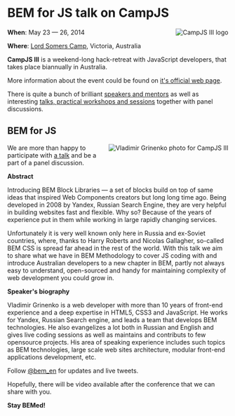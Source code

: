 # BEM for JS talk on CampJS

<img style="float:right;padding: 0 0 10px 10px" src="https://img-fotki.yandex.ru/get/17917/158800653.1/0_111ff7_6b7d579c_orig" alt="CampJS III logo" title="CampJS III logo" />

**When**: May 23 — 26, 2014

**Where**: [Lord Somers Camp](http://www.lordsomerscamp.com/), Victoria, Australia

**CampJS III** is a weekend-long hack-retreat with JavaScript developers, that takes place biannually in Australia.

More information about the event could be found on [it's official web page](http://campjs.com).

There is quite a bunch of brilliant [speakers and mentors](http://campjs.com/) as well as interesting [talks, practical
workshops and sessions](http://campjs.com/#sessions) together with panel discussions.

## BEM for JS

<img style="float:right;padding: 0 0 10px 10px" src="https://img-fotki.yandex.ru/get/16100/158800653.1/0_111ff8_76058a09_orig" alt="Vladimir Grinenko photo for CampJS III" title="Vladimir Grinenko photo for CampJS III" />

We are more than happy to participate with [a talk](http://campjs.com/#bem) and be a part of a panel discussion.

**Abstract**

Introducing BEM Block Libraries — a set of blocks build on top of same ideas that inspired Web Components
creators but long long time ago. Being developed in 2008 by Yandex, Russian Search Engine, they are very helpful
in building websites fast and flexible. Why so? Because of the years of experience put in them while working in
large rapidly changing services.

Unfortunately it is very well known only here in Russia and ex-Soviet countries, where, thanks to Harry
Roberts and Nicolas Gallagher, so-called BEM CSS is spread far ahead in the rest of the world. With this talk
we aim to share what we have in BEM Methodology to cover JS coding with and introduce Australian developers to
a new chapter in BEM, partly not always easy to understand, open-sourced and handy for maintaining complexity of
web development you could grow in.

**Speaker's biography**

Vladimir Grinenko is a web developer with more than 10 years of front-end experience and a deep expertise in
HTML5, CSS3 and JavaScript. He works for Yandex, Russian Search engine, and leads a team that develops BEM technologies.
He also evangelizes a lot both in Russian and English and gives live coding sessions as well as maintains
and contributs to few opensource projects. His area of speaking experience includes such topics as BEM technologies,
large scale web sites architecture, modular front-end applications development, etc.

Follow [@bem_en](http://twitter.com/bem_en) for updates and live tweets.

Hopefully, there will be video available after the conference that we can share with you.

**Stay BEMed!**
